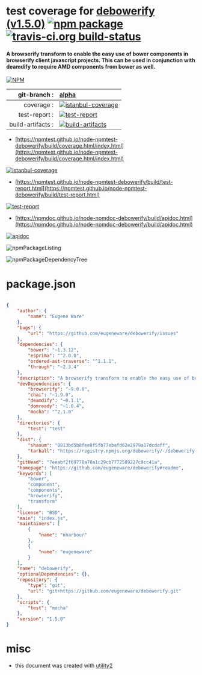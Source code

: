 # test coverage for  [debowerify (v1.5.0)](https://github.com/eugeneware/debowerify#readme)  [![npm package](https://img.shields.io/npm/v/npmtest-debowerify.svg?style=flat-square)](https://www.npmjs.org/package/npmtest-debowerify) [![travis-ci.org build-status](https://api.travis-ci.org/npmtest/node-npmtest-debowerify.svg)](https://travis-ci.org/npmtest/node-npmtest-debowerify)
#### A browserify transform to enable the easy use of bower components in browserify client javascript projects. This can be used in conjunction with deamdify to require AMD components from bower as well.

[![NPM](https://nodei.co/npm/debowerify.png?downloads=true&downloadRank=true&stars=true)](https://www.npmjs.com/package/debowerify)

| git-branch : | [alpha](https://github.com/npmtest/node-npmtest-debowerify/tree/alpha)|
|--:|:--|
| coverage : | [![istanbul-coverage](https://npmtest.github.io/node-npmtest-debowerify/build/coverage.badge.svg)](https://npmtest.github.io/node-npmtest-debowerify/build/coverage.html/index.html)|
| test-report : | [![test-report](https://npmtest.github.io/node-npmtest-debowerify/build/test-report.badge.svg)](https://npmtest.github.io/node-npmtest-debowerify/build/test-report.html)|
| build-artifacts : | [![build-artifacts](https://npmtest.github.io/node-npmtest-debowerify/glyphicons_144_folder_open.png)](https://github.com/npmtest/node-npmtest-debowerify/tree/gh-pages/build)|

- [https://npmtest.github.io/node-npmtest-debowerify/build/coverage.html/index.html](https://npmtest.github.io/node-npmtest-debowerify/build/coverage.html/index.html)

[![istanbul-coverage](https://npmtest.github.io/node-npmtest-debowerify/build/screenCapture.buildCi.browser.%252Ftmp%252Fbuild%252Fcoverage.lib.html.png)](https://npmtest.github.io/node-npmtest-debowerify/build/coverage.html/index.html)

- [https://npmtest.github.io/node-npmtest-debowerify/build/test-report.html](https://npmtest.github.io/node-npmtest-debowerify/build/test-report.html)

[![test-report](https://npmtest.github.io/node-npmtest-debowerify/build/screenCapture.buildCi.browser.%252Ftmp%252Fbuild%252Ftest-report.html.png)](https://npmtest.github.io/node-npmtest-debowerify/build/test-report.html)

- [https://npmdoc.github.io/node-npmdoc-debowerify/build/apidoc.html](https://npmdoc.github.io/node-npmdoc-debowerify/build/apidoc.html)

[![apidoc](https://npmdoc.github.io/node-npmdoc-debowerify/build/screenCapture.buildCi.browser.%252Ftmp%252Fbuild%252Fapidoc.html.png)](https://npmdoc.github.io/node-npmdoc-debowerify/build/apidoc.html)

![npmPackageListing](https://npmtest.github.io/node-npmtest-debowerify/build/screenCapture.npmPackageListing.svg)

![npmPackageDependencyTree](https://npmtest.github.io/node-npmtest-debowerify/build/screenCapture.npmPackageDependencyTree.svg)



# package.json

```json

{
    "author": {
        "name": "Eugene Ware"
    },
    "bugs": {
        "url": "https://github.com/eugeneware/debowerify/issues"
    },
    "dependencies": {
        "bower": "~1.3.12",
        "esprima": "^2.0.0",
        "ordered-ast-traverse": "^1.1.1",
        "through": "~2.3.4"
    },
    "description": "A browserify transform to enable the easy use of bower components in browserify client javascript projects. This can be used in conjunction with deamdify to require AMD components from bower as well.",
    "devDependencies": {
        "browserify": "~9.0.0",
        "chai": "~1.9.0",
        "deamdify": "~0.1.1",
        "domready": "~1.0.4",
        "mocha": "^2.1.0"
    },
    "directories": {
        "test": "test"
    },
    "dist": {
        "shasum": "0813bd5b8fee8f5fb77ebafd62e2979a17dcdaff",
        "tarball": "https://registry.npmjs.org/debowerify/-/debowerify-1.5.0.tgz"
    },
    "gitHead": "7eeabf2f69778a70a1c29cb7772589227c9cc41a",
    "homepage": "https://github.com/eugeneware/debowerify#readme",
    "keywords": [
        "bower",
        "component",
        "components",
        "browserify",
        "transform"
    ],
    "license": "BSD",
    "main": "index.js",
    "maintainers": [
        {
            "name": "nharbour"
        },
        {
            "name": "eugeneware"
        }
    ],
    "name": "debowerify",
    "optionalDependencies": {},
    "repository": {
        "type": "git",
        "url": "git+https://github.com/eugeneware/debowerify.git"
    },
    "scripts": {
        "test": "mocha"
    },
    "version": "1.5.0"
}
```



# misc
- this document was created with [utility2](https://github.com/kaizhu256/node-utility2)
